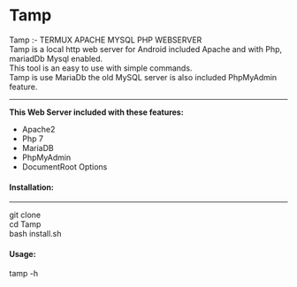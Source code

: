 # Tamp
Tamp :- TERMUX APACHE MYSQL PHP WEBSERVER <br>
Tamp is a local http web server for Android included Apache and with Php, mariadDb Mysql enabled.<br>
This tool is an easy to use with simple commands.<br>
Tamp is use MariaDb the old MySQL server is also included PhpMyAdmin feature.<br><hr>

<b> This Web Server included with these features:</b>
<ul>
  <li>Apache2</li>
  <li>Php 7</li>
  <li>MariaDB</li>
  <li>PhpMyAdmin</li>
  <li>DocumentRoot Options</li>
 </ul>
 
 <h4>Installation:</h4><hr>
 git clone<br>
 cd Tamp <br>
 bash install.sh<br>
 
 <h4>Usage:</h4>
 tamp -h 
 
